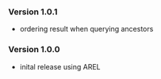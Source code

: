 ### Version 1.0.1
- ordering result when querying ancestors

### Version 1.0.0
- inital release using AREL
